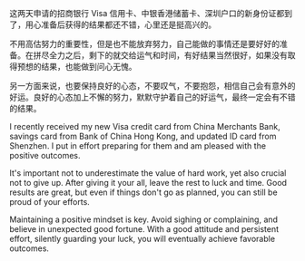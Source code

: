 这两天申请的招商银行 Visa 信用卡、中银香港储蓄卡、深圳户口的新身份证都到了，用心准备后获得的结果都还不错，心里还是挺高兴的。

不用高估努力的重要性，但是也不能放弃努力，自己能做的事情还是要好好的准备。在拼尽全力之后，剩下的就交给运气和时间，有好结果当然很好，如果没有取得预想的结果，也能做到问心无愧。

另一方面来说，也要保持良好的心态，不要叹气，不要抱怨，相信自己会有意外的好运。良好的心态加上不懈的努力，默默守护着自己的好运气，最终一定会有不错的结果。

I recently received my new Visa credit card from China Merchants Bank, savings card from Bank of China Hong Kong, and updated ID card from Shenzhen. I put in effort preparing for them and am pleased with the positive outcomes.

It's important not to underestimate the value of hard work, yet also crucial not to give up. After giving it your all, leave the rest to luck and time. Good results are great, but even if things don't go as planned, you can still be proud of your efforts.

Maintaining a positive mindset is key. Avoid sighing or complaining, and believe in unexpected good fortune. With a good attitude and persistent effort, silently guarding your luck, you will eventually achieve favorable outcomes.
